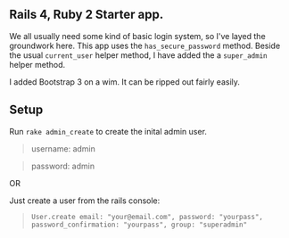 ## Rails 4, Ruby 2 Starter app. ##

We all usually need some kind of basic login system, so I've layed the groundwork
here. This app uses the `has_secure_password` method. Beside the usual `current_user` helper method, I have added the a `super_admin` helper method.

I added Bootstrap 3 on a wim. It can be ripped out fairly easily.


## Setup ##


Run `rake admin_create` to create the inital admin user.

> username: admin

> password: admin

OR

Just create a user from the rails console:

> `User.create email: "your@email.com", password: "yourpass", password_confirmation: "yourpass", group: "superadmin"`


